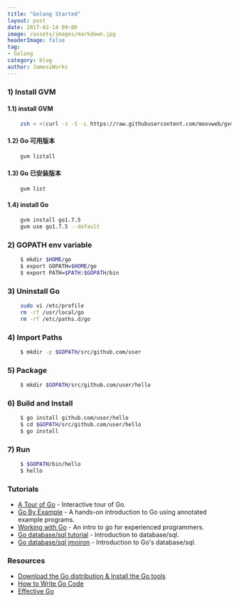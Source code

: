 ```yaml
---
title: "Golang Started"
layout: post
date: 2017-02-14 09:06
image: /assets/images/markdown.jpg
headerImage: false
tag:
- Golang
category: blog
author: JamesiWorks
---
```


### 1) Install GVM
#### 1.1) install GVM
```sh
    zsh < <(curl -s -S -L https://raw.githubusercontent.com/moovweb/gvm/master/binscripts/gvm-installer)
```
#### 1.2) Go 可用版本
```sh
    gvm listall
```
#### 1.3) Go 已安装版本
```sh
    gvm list
```
#### 1.4) install Go
```sh
    gvm install go1.7.5
    gvm use go1.7.5 --default
```
### 2) GOPATH env variable
```sh
    $ mkdir $HOME/go
    $ export GOPATH=$HOME/go
    $ export PATH=$PATH:$GOPATH/bin
```
### 3) Uninstall Go
```sh
    sudo vi /etc/profile
    rm -rf /usr/local/go
    rm -rf /etc/paths.d/go
```
### 4) Import Paths
```sh
    $ mkdir -p $GOPATH/src/github.com/user
```
### 5) Package
```sh
    $ mkdir $GOPATH/src/github.com/user/hello
```
### 6) Build and Install
```sh
    $ go install github.com/user/hello
    $ cd $GOPATH/src/github.com/user/hello
    $ go install
```
### 7) Run
```sh
    $ $GOPATH/bin/hello
    $ hello
```

### Tutorials
- [A Tour of Go](http://tour.golang.org) - Interactive tour of Go.
- [Go By Example](https://gobyexample.com) - A hands-on introduction to Go using annotated example programs.
- [Working with Go](https://github.com/mkaz/working-with-go) - An intro to go for experienced programmers.
- [Go database/sql tutorial](http://go-database-sql.org) - Introduction to database/sql.
- [Go database/sql jmoiron](http://jmoiron.net/blog/gos-database-sql) - Introduction to Go's database/sql.

### Resources
- [Download the Go distribution & Install the Go tools](https://golang.org/doc/install)
- [How to Write Go Code](https://golang.org/doc/code.html)
- [Effective Go](https://golang.org/doc/effective_go.html)
